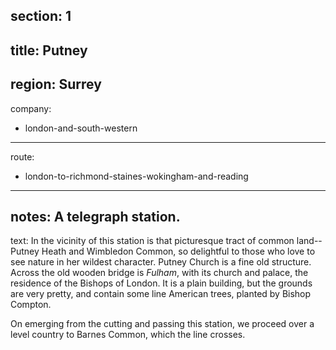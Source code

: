 section: 1
----
title: Putney
----
region: Surrey
----
company:
- london-and-south-western
----
route:
- london-to-richmond-staines-wokingham-and-reading
----
notes: A telegraph station.
----
text: In the vicinity of this station is that picturesque tract of common land--Putney Heath and Wimbledon Common, so delightful to those who love to see nature in her wildest character. Putney Church is a fine old structure. Across the old wooden bridge is *Fulham*, with its church and palace, the residence of the Bishops of London. It is a plain building, but the grounds are very pretty, and contain some line American trees, planted by Bishop Compton.

On emerging from the cutting and passing this station, we proceed over a level country to Barnes Common, which the line crosses.
